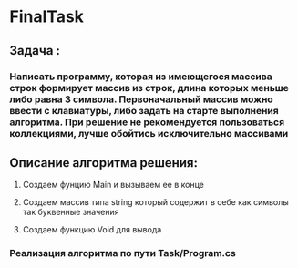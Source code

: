# FinalTask
## Задача : 
### Написать программу, которая из имеющегося массива строк формирует массив из строк, длина которых меньше либо равна 3 символа. Первоначальный массив можно ввести с клавиатуры, либо задать на старте выполнения алгоритма. При решение не рекомендуется пользоваться коллекциями, лучше обойтись исключительно массивами
## Описание алгоритма решения:

1. Создаем фунцию Main и вызываем ее в конце

2. Создаем массив типа string который содержит в себе как символы так  буквенные значения

3. Создаем функцию Void для вывода
### Реализация алгоритма по пути Task/Program.cs